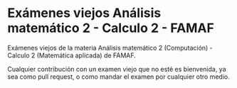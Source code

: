 # Exámenes viejos Análisis matemático 2 - Calculo 2 - FAMAF

Exámenes viejos de la materia Análisis matemático 2 (Computación) - Calculo 2 (Matemática aplicada) de FAMAF.

Cualquier contribución con un examen viejo que no esté es bienvenida, ya sea como pull request, o como mandar el examen por cualquier otro medio.


